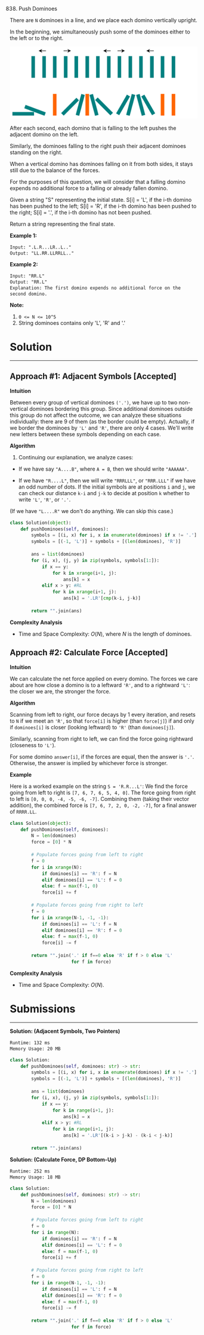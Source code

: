 838. Push Dominoes

There are `N` dominoes in a line, and we place each domino vertically upright.

In the beginning, we simultaneously push some of the dominoes either to the left or to the right.

![838_domino](img/838_domino.png)

After each second, each domino that is falling to the left pushes the adjacent domino on the left.

Similarly, the dominoes falling to the right push their adjacent dominoes standing on the right.

When a vertical domino has dominoes falling on it from both sides, it stays still due to the balance of the forces.

For the purposes of this question, we will consider that a falling domino expends no additional force to a falling or already fallen domino.

Given a string "S" representing the initial state. S[i] = 'L', if the i-th domino has been pushed to the left; S[i] = 'R', if the i-th domino has been pushed to the right; S[i] = '.', if the i-th domino has not been pushed.

Return a string representing the final state. 

**Example 1:**

```
Input: ".L.R...LR..L.."
Output: "LL.RR.LLRRLL.."
```

**Example 2:**

```
Input: "RR.L"
Output: "RR.L"
Explanation: The first domino expends no additional force on the second domino.
```

**Note:**

1. `0 <= N <= 10^5`
1. String dominoes contains only 'L', 'R' and '.'

# Solution
---
## Approach #1: Adjacent Symbols [Accepted]
**Intuition**

Between every group of vertical dominoes `('.')`, we have up to two non-vertical dominoes bordering this group. Since additional dominoes outside this group do not affect the outcome, we can analyze these situations individually: there are 9 of them (as the border could be empty). Actually, if we border the dominoes by `'L'` and `'R'`, there are only 4 cases. We'll write new letters between these symbols depending on each case.

**Algorithm**

1. Continuing our explanation, we analyze cases:

* If we have say `"A....B"`, where `A = B`, then we should write `"AAAAAA"`.

* If we have `"R....L"`, then we will write `"RRRLLL"`, or `"RRR.LLL"` if we have an odd number of dots. If the initial symbols are at positions `i` and `j`, we can check our distance `k-i` and `j-k` to decide at position `k` whether to write `'L'`, `'R'`, or `'.'`.

(If we have `"L....R"` we don't do anything. We can skip this case.)

```python
class Solution(object):
    def pushDominoes(self, dominoes):
        symbols = [(i, x) for i, x in enumerate(dominoes) if x != '.']
        symbols = [(-1, 'L')] + symbols + [(len(dominoes), 'R')]

        ans = list(dominoes)
        for (i, x), (j, y) in zip(symbols, symbols[1:]):
            if x == y:
                for k in xrange(i+1, j):
                    ans[k] = x
            elif x > y: #RL
                for k in xrange(i+1, j):
                    ans[k] = '.LR'[cmp(k-i, j-k)]

        return "".join(ans)
```

**Complexity Analysis**

* Time and Space Complexity: $O(N)$, where $N$ is the length of dominoes.

## Approach #2: Calculate Force [Accepted]
**Intuition**

We can calculate the net force applied on every domino. The forces we care about are how close a domino is to a leftward `'R'`, and to a rightward `'L'`: the closer we are, the stronger the force.

**Algorithm**

Scanning from left to right, our force decays by 1 every iteration, and resets to `N` if we meet an `'R'`, so that `force[i]` is higher (than `force[j]`) if and only if `dominoes[i]` is closer (looking leftward) to `'R'` (than `dominoes[j]`).

Similarly, scanning from right to left, we can find the force going rightward (closeness to `'L'`).

For some domino `answer[i]`, if the forces are equal, then the answer is `'.'`. Otherwise, the answer is implied by whichever force is stronger.

**Example**

Here is a worked example on the string `S = 'R.R...L'`: We find the force going from left to right is `[7, 6, 7, 6, 5, 4, 0]`. The force going from right to left is `[0, 0, 0, -4, -5, -6, -7]`. Combining them (taking their vector addition), the combined force is `[7, 6, 7, 2, 0, -2, -7]`, for a final answer of `RRRR.LL`.

```python
class Solution(object):
    def pushDominoes(self, dominoes):
        N = len(dominoes)
        force = [0] * N

        # Populate forces going from left to right
        f = 0
        for i in xrange(N):
            if dominoes[i] == 'R': f = N
            elif dominoes[i] == 'L': f = 0
            else: f = max(f-1, 0)
            force[i] += f

        # Populate forces going from right to left
        f = 0
        for i in xrange(N-1, -1, -1):
            if dominoes[i] == 'L': f = N
            elif dominoes[i] == 'R': f = 0
            else: f = max(f-1, 0)
            force[i] -= f

        return "".join('.' if f==0 else 'R' if f > 0 else 'L'
                       for f in force)
```

**Complexity Analysis**

* Time and Space Complexity: $O(N)$.

# Submissions
---
**Solution: (Adjacent Symbols, Two Pointers)**
```
Runtime: 132 ms
Memory Usage: 20 MB
```
```python
class Solution:
    def pushDominoes(self, dominoes: str) -> str:
        symbols = [(i, x) for i, x in enumerate(dominoes) if x != '.']
        symbols = [(-1, 'L')] + symbols + [(len(dominoes), 'R')]

        ans = list(dominoes)
        for (i, x), (j, y) in zip(symbols, symbols[1:]):
            if x == y:
                for k in range(i+1, j):
                    ans[k] = x
            elif x > y: #RL
                for k in range(i+1, j):
                    ans[k] = '.LR'[(k-i > j-k) - (k-i < j-k)]

        return "".join(ans)
```

**Solution: (Calculate Force, DP Bottom-Up)**
```
Runtime: 252 ms
Memory Usage: 18 MB
```
```python
class Solution:
    def pushDominoes(self, dominoes: str) -> str:
        N = len(dominoes)
        force = [0] * N

        # Populate forces going from left to right
        f = 0
        for i in range(N):
            if dominoes[i] == 'R': f = N
            elif dominoes[i] == 'L': f = 0
            else: f = max(f-1, 0)
            force[i] += f

        # Populate forces going from right to left
        f = 0
        for i in range(N-1, -1, -1):
            if dominoes[i] == 'L': f = N
            elif dominoes[i] == 'R': f = 0
            else: f = max(f-1, 0)
            force[i] -= f

        return "".join('.' if f==0 else 'R' if f > 0 else 'L'
                       for f in force)
```
